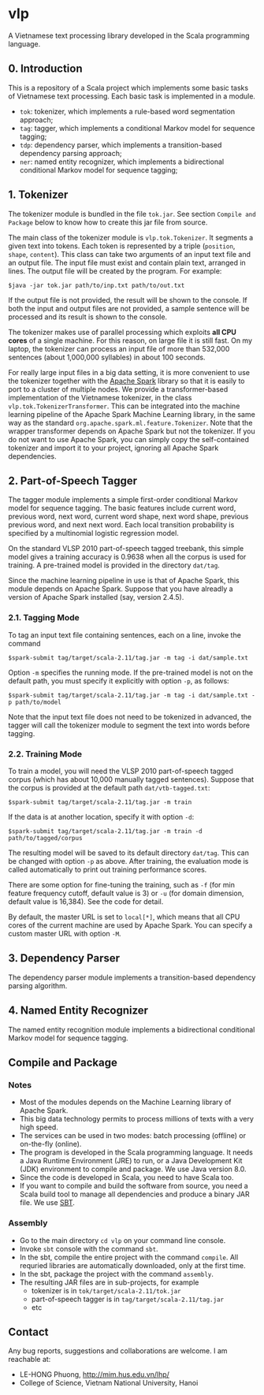 # vlp

A Vietnamese text processing library developed in the Scala programming language.

## 0. Introduction

This is a repository of a Scala project which implements some basic tasks of Vietnamese text processing.
Each basic task is implemented in a module. 
- `tok`: tokenizer, which implements a rule-based word segmentation approach;
- `tag`: tagger, which implements a conditional Markov model for sequence tagging;
- `tdp`: dependency parser, which implements a transition-based dependency parsing approach;
- `ner`: named entity recognizer, which implements a bidirectional conditional Markov model for sequence tagging;

## 1. Tokenizer

The tokenizer module is bundled in the file `tok.jar`. See section `Compile and Package` below to know 
how to create this jar file from source.

The main class of the tokenizer module is `vlp.tok.Tokenizer`. It segments a given text into tokens. Each 
token is represented by a triple (`position`, `shape`, `content`). This class can take two arguments of an input text file and an output file. The input file must exist and contain plain text, arranged in lines. The 
output file will be created by the program. For example:

  `$java -jar tok.jar path/to/inp.txt path/to/out.txt`

If the output file is not provided, the result will be shown to the console. If both the input and output files are not provided, a sample sentence will be processed and its result is shown to the console.  

The tokenizer makes use of parallel processing which exploits **all CPU cores** of a single machine. For this reason, on large file it is still fast. On my laptop, the tokenizer can process an input file of more than 532,000 sentences (about 1,000,000 syllables) in about 100 seconds.

For really large input files in a big data setting, it is more convenient to use the tokenizer together with the [Apache Spark](http://spark.apache.org) library so that it is easily to port to a cluster of multiple nodes. We provide a transformer-based implementation of the Vietnamese tokenizer, in the class `vlp.tok.TokenizerTransformer`. This can be integrated into the machine learning pipeline of the Apache Spark Machine Learning library, in the same way as the standard `org.apache.spark.ml.feature.Tokenizer`. Note that the wrapper transformer depends on Apache Spark but not the tokenizer. If you do not want to use Apache Spark, you can simply copy the self-contained tokenizer and import it to your project, ignoring all Apache Spark dependencies.

## 2. Part-of-Speech Tagger

The tagger module implements a simple first-order conditional Markov model for sequence tagging. The basic features include current word, previous word, next word, current word shape, next word shape, previous previous word, and next next word. Each local transition probability is specified by a multinomial logistic regression model.

On the standard VLSP 2010 part-of-speech tagged treebank, this simple model gives a training accuracy is 0.9638 when all the corpus is used for training. A pre-trained model is provided in the directory `dat/tag`.

Since the machine learning pipeline in use is that of Apache Spark, this module depends on Apache Spark. Suppose that you have alreadly a version of Apache Spark installed (say, version 2.4.5). 

### 2.1. Tagging Mode

To tag an input text file containing sentences, each on a line, invoke the command

  `$spark-submit tag/target/scala-2.11/tag.jar -m tag -i dat/sample.txt`

Option `-m` specifies the running mode. If the pre-trained model is not on the default path, you must specify it explicitly with option `-p`, as follows:

  `$spark-submit tag/target/scala-2.11/tag.jar -m tag -i dat/sample.txt -p path/to/model`

Note that the input text file does not need to be tokenized in advanced, the tagger will call the tokenizer module to segment the text into words before tagging.

### 2.2. Training Mode

To train a model, you will need the VLSP 2010 part-of-speech tagged corpus (which has about 10,000 manually tagged sentences). Suppose that the corpus is provided at the default path `dat/vtb-tagged.txt`:

  `$spark-submit tag/target/scala-2.11/tag.jar -m train`

If the data is at another location, specify it with option `-d`:

  `$spark-submit tag/target/scala-2.11/tag.jar -m train -d path/to/tagged/corpus`

The resulting model will be saved to its default directory `dat/tag`. This can be changed with option `-p` as above. After training, the evaluation mode is called automatically to print out training performance scores.

There are some option for fine-tuning the training, such as `-f` (for min feature frequency cutoff, default value is 3) or `-u` (for domain dimension, default value is 16,384). See the code for detail.

By default, the master URL is set to `local[*]`, which means that all CPU cores of the current machine are used by Apache Spark. You can specify a custom master URL with option `-M`.

## 3. Dependency Parser

The dependency parser module implements a transition-based dependency parsing algorithm.

## 4. Named Entity Recognizer

The named entity recognition module implements a bidirectional conditional Markov model for sequence tagging.

## Compile and Package

### Notes
- Most of the modules depends on the Machine Learning library of Apache Spark.
- This big data technology permits to process millions of texts with a very high speed.
- The services can be used in two modes: batch processing (offline) or on-the-fly (online).
- The program is developed in the Scala programming language. It needs a Java Runtime Environment (JRE) 
  to run, or a Java Development Kit (JDK) environment to compile and package. We use Java version 8.0.
- Since the code is developed in Scala, you need to have Scala too.
- If you want to compile and build the software from source, you need a Scala build tool 
  to manage all dependencies and produce a binary JAR file. We use [SBT](https://www.scala-sbt.org/download.html).

### Assembly
- Go to the main directory `cd vlp` on your command line console.
- Invoke `sbt` console with the command `sbt`.
- In the sbt, compile the entire project with the command `compile`. All requried libraries are automatically downloaded, only at the first time.
- In the sbt, package the project with the command `assembly`.
- The resulting JAR files are in sub-projects, for example 
  * tokenizer is in `tok/target/scala-2.11/tok.jar`
  * part-of-speech tagger is in `tag/target/scala-2.11/tag.jar`
  * etc

## Contact

Any bug reports, suggestions and collaborations are welcome. I am
reachable at: 
* LE-HONG Phuong, http://mim.hus.edu.vn/lhp/
* College of Science, Vietnam National University, Hanoi
